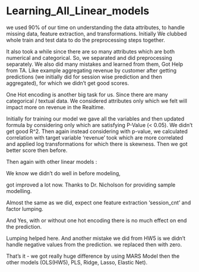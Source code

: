 # Learning_All_Linear_models


we used 90% of our time on understanding the data attributes, to handle missing data, feature extraction, and transformations. Initially We clubbed whole train and test data to do the preprocessing steps together. 

It also took a while since there are so many attributes which are both numerical and categorical. So, we separated and did preprocessing separately.  We also did many mistakes and learned from them, Got Help from TA.  Like example aggregating revenue by customer after getting predictions (we initially did for session wise prediction and then aggregated), for which we didn’t get good scores. 

One Hot encoding is another big task for us. Since there are many categorical / textual data. We considered attributes only which we felt will impact more on revenue in the Realtime.  

Initially for training our model we gave all the variables and then updated formula by considering only which are satisfying P-Value (< 0.05). We didn’t get good R^2.  Then again instead considering with p-value, we calculated correlation with target variable ‘revenue’ took which are more correlated and applied log transformations for which there is skewness. Then we got better score then before. 


Then again with other linear models :

We know we didn’t do well in before modeling, 

got improved a lot now. Thanks to Dr. Nicholson for providing sample modelling. 

Almost the same as we did, expect one feature extraction ‘session_cnt’ and factor lumping. 

And Yes, with or without one hot encoding there is no much effect on end the prediction.  

Lumping helped here. And another mistake we did from HW5 is we didn’t handle negative values from the prediction. we replaced then with zero. 

That’s it - we got really huge difference by using MARS Model then the other models (OLS(HW5), PLS, Ridge, Lasso, Elastic Net). 
